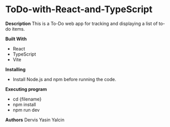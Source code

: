 # ToDo-with-React-and-TypeScript

**Description**
This is a To-Do web app for tracking and displaying a list of to-do
items.

**Built With**
- React
- TypeScript
- Vite
  
**Installing**
- Install Node.js and npm before running the code.
  

**Executing program**

- cd {filename}
- npm install
- npm run dev



**Authors**
Dervis Yasin Yalcin



